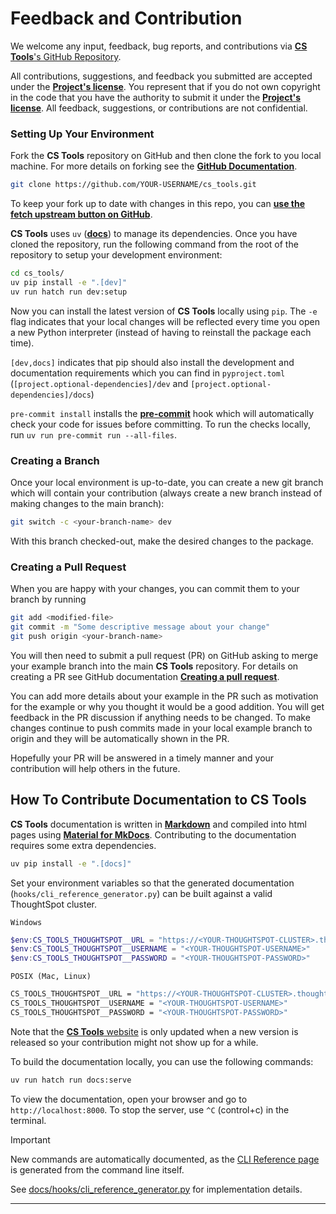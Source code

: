 # Feedback and Contribution

We welcome any input, feedback, bug reports, and contributions via
[__CS Tools__'s GitHub Repository](http://github.com/thoughtspot/cs_tools/).

All contributions, suggestions, and feedback you submitted are accepted under the [__Project's license__](./LICENSE). You
represent that if you do not own copyright in the code that you have the authority to submit it under the
[__Project's license__](./LICENSE). All feedback, suggestions, or contributions are not confidential.

### Setting Up Your Environment

Fork the __CS Tools__ repository on GitHub and then clone the fork to you local machine. For more details on forking
see the [__GitHub Documentation__](https://help.github.com/en/articles/fork-a-repo).

```bash
git clone https://github.com/YOUR-USERNAME/cs_tools.git
```

To keep your fork up to date with changes in this repo, you can [__use the fetch upstream button on 
GitHub__](https://docs.github.com/en/pull-requests/collaborating-with-pull-requests/working-with-forks/syncing-a-fork).

__CS Tools__ uses `uv` ([__docs__](https://docs.astral.sh/uv/)) to manage its dependencies. Once you have cloned the
repository, run the following command from the root of the repository to setup your development environment:

```bash
cd cs_tools/
uv pip install -e ".[dev]"
uv run hatch run dev:setup
```

Now you can install the latest version of __CS Tools__ locally using `pip`. The `-e` flag indicates that your local
changes will be reflected every time you open a new Python interpreter (instead of having to reinstall the package each
time).

`[dev,docs]` indicates that pip should also install the development and documentation requirements which you can find 
in `pyproject.toml` (`[project.optional-dependencies]/dev` and `[project.optional-dependencies]/docs`)

`pre-commit install` installs the [__pre-commit__](https://pre-commit.com/) hook which will automatically check your code
for issues before committing. To run the checks locally, run `uv run pre-commit run --all-files`.

### Creating a Branch

Once your local environment is up-to-date, you can create a new git branch which will contain your contribution (always
create a new branch instead of making changes to the main branch):

```bash
git switch -c <your-branch-name> dev
```

With this branch checked-out, make the desired changes to the package.

### Creating a Pull Request

When you are happy with your changes, you can commit them to your branch by running

```bash
git add <modified-file>
git commit -m "Some descriptive message about your change"
git push origin <your-branch-name>
```

You will then need to submit a pull request (PR) on GitHub asking to merge your example branch into the main
__CS Tools__ repository. For details on creating a PR see GitHub documentation [__Creating a pull
request__](https://help.github.com/en/articles/creating-a-pull-request).

You can add more details about your example in the PR such as motivation for the example or why you thought it would be 
a good addition. You will get feedback in the PR discussion if anything needs to be changed. To make changes continue 
to push commits made in your local example branch to origin and they will be automatically shown in the PR.

Hopefully your PR will be answered in a timely manner and your contribution will help others in the future.

## How To Contribute Documentation to CS Tools

__CS Tools__ documentation is written in [__Markdown__](https://www.markdownguide.org/getting-started/) and compiled into 
html pages using [__Material for MkDocs__](https://squidfunk.github.io/mkdocs-material/). Contributing to the documentation 
requires some extra dependencies.

```bash
uv pip install -e ".[docs]"
```

Set your environment variables so that the generated documentation (`hooks/cli_reference_generator.py`) can be built
against a valid ThoughtSpot cluster.

`Windows`
```powershell
$env:CS_TOOLS_THOUGHTSPOT__URL = "https://<YOUR-THOUGHTSPOT-CLUSTER>.thoughtspot.cloud"
$env:CS_TOOLS_THOUGHTSPOT__USERNAME = "<YOUR-THOUGHTSPOT-USERNAME>"
$env:CS_TOOLS_THOUGHTSPOT__PASSWORD = "<YOUR-THOUGHTSPOT-PASSWORD>"
```

`POSIX (Mac, Linux)`
```bash
CS_TOOLS_THOUGHTSPOT__URL = "https://<YOUR-THOUGHTSPOT-CLUSTER>.thoughtspot.cloud"
CS_TOOLS_THOUGHTSPOT__USERNAME = "<YOUR-THOUGHTSPOT-USERNAME>"
CS_TOOLS_THOUGHTSPOT__PASSWORD = "<YOUR-THOUGHTSPOT-PASSWORD>"
```

Note that the [__CS Tools__ website](https://thoughtspot.github.io/cs_tools/) is only updated when a new version is
released so your contribution might not show up for a while.

To build the documentation locally, you can use the following commands:

```bash
uv run hatch run docs:serve
```

To view the documentation, open your browser and go to `http://localhost:8000`. To stop the server, use `^C` 
(control+c) in the terminal.

> [!IMPORTANT]
>  New commands are automatically documented, as the [CLI Reference page](https://thoughtspot.github.io/cs_tools/generated/cli/reference.html) is generated from the command line itself.
>
> See [docs/hooks/cli_reference_generator.py](./docs/hooks/cli_reference_generator.py) for implementation details.
>

---
